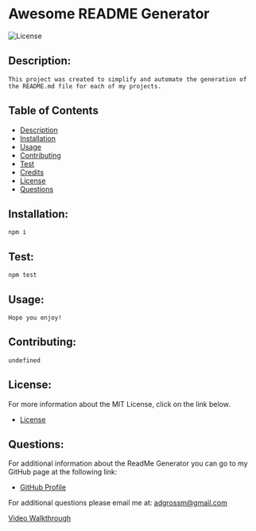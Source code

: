 
# Awesome README Generator

![License](https://img.shields.io/badge/License-MIT-blue.svg "License Badge")

## Description:
    This project was created to simplify and automate the generation of the README.md file for each of my projects. 

## Table of Contents

- [Description](#description)
- [Installation](#installation)
- [Usage](#usage)
- [Contributing](#contributing)
- [Test](#test)
- [Credits](#credits)
- [License](#license)
- [Questions](#questions)

## Installation:
    npm i
 
## Test:
    npm test

## Usage:
    Hope you enjoy!

## Contributing:
    undefined

## License:
For more information about the MIT License, click on the link below.

- [License](https://opensource.org/licenses/MIT)

## Questions:
For additional information about the ReadMe Generator you can go to my GitHub page at the following link:

- [GitHub Profile](https://github.com/adgrossm)

For additional questions please email me at: adgrossm@gmail.com

[Video Walkthrough](https://soapbox.wistia.com/videos/pY5wBcn6Fg?preview=true)
 